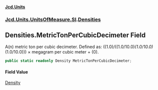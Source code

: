 #### [Jcd.Units](index.md 'index')
### [Jcd.Units.UnitsOfMeasure.SI](Jcd.Units.UnitsOfMeasure.SI.md 'Jcd.Units.UnitsOfMeasure.SI').[Densities](Densities.md 'Jcd.Units.UnitsOfMeasure.SI.Densities')

## Densities.MetricTonPerCubicDecimeter Field

A(n) metric ton per cubic decimeter. Defined as: ((1.0)/((1.0/10.0)*(1.0/10.0)*(1.0/10.0))) × megagram per cubic meter + (0).

```csharp
public static readonly Density MetricTonPerCubicDecimeter;
```

#### Field Value
[Density](Density.md 'Jcd.Units.UnitTypes.Density')